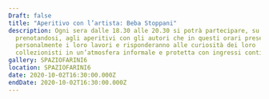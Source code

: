```yaml
---
Draft: false
title: "Aperitivo con l’artista: Beba Stoppani"
description: Ogni sera dalle 18.30 alle 20.30 si potrà partecipare, su invito o
  prenotandosi, agli aperitivi con gli autori che in questi orari presenteranno
  personalmente i loro lavori e risponderanno alle curiosità dei loro
  collezionisti in un’atmosfera informale e protetta con ingressi contingentati.
gallery: SPAZIOFARINI6
location: SPAZIOFARINI6
date: 2020-10-02T16:30:00.000Z
endDate: 2020-10-02T16:30:00.000Z
---
```

